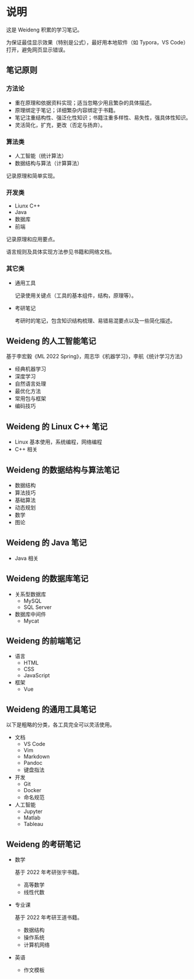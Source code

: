 # 说明

这是 Weideng 积累的学习笔记。

为保证最佳显示效果（特别是公式），最好用本地软件（如 Typora，VS Code）打开，避免网页显示错误。

## 笔记原则

### 方法论

- 重在原理和依据资料实现；适当忽略少用且繁杂的具体描述。
- 原理绑定于笔记；详细繁杂内容绑定于书籍。
- 笔记注重结构性、强泛化性知识；书籍注重多样性、易失性，强具体性知识。
- 灵活简化，扩充，更改（否定与扬弃）。

### 算法类

- 人工智能（统计算法）
- 数据结构与算法（计算算法）

记录原理和简单实现。

### 开发类

- Liunx C++
- Java
- 数据库
- 前端

记录原理和应用要点。

语言规则及具体实现方法参见书籍和网络文档。

### 其它类

- 通用工具

	记录使用关键点（工具的基本组件，结构，原理等）。

- 考研笔记

	考研时的笔记，包含知识结构梳理、易错易混要点以及一些简化描述。

## Weideng 的人工智能笔记

基于李宏毅《ML 2022 Spring》，周志华《机器学习》，李航《统计学习方法》

- 经典机器学习
- 深度学习
- 自然语言处理
- 最优化方法
- 常用包与框架
- 编码技巧

## Weideng 的 Linux C++ 笔记

- Linux 基本使用，系统编程，网络编程
- C++ 相关

## Weideng 的数据结构与算法笔记

- 数据结构
- 算法技巧
- 基础算法
- 动态规划
- 数学
- 图论

## Weideng 的 Java 笔记

- Java 相关

## Weideng 的数据库笔记

- 关系型数据库
	- MySQL
	- SQL Server
- 数据库中间件
  - Mycat


## Weideng 的前端笔记

- 语言
	- HTML
	- CSS
	- JavaScript
- 框架
  - Vue



## Weideng 的通用工具笔记

以下是粗略的分类，各工具完全可以灵活使用。

- 文档
	- VS Code
	- Vim
	- Markdown
	- Pandoc
	- 键盘指法
- 开发
	- Git
	- Docker
	- 命名规范
- 人工智能
	- Jupyter
	- Matlab
	- Tableau


## Weideng 的考研笔记

- 数学

	基于 2022 年考研张宇书籍。

	- 高等数学
	- 线性代数

- 专业课

	基于 2022 年考研王道书籍。

	- 数据结构
	- 操作系统
	- 计算机网络

- 英语

	- 作文模板
